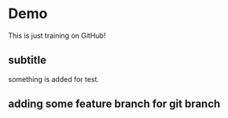 # Demo

This is just training on GitHub!

## subtitle

something is added for test.

## adding some feature branch for git branch
